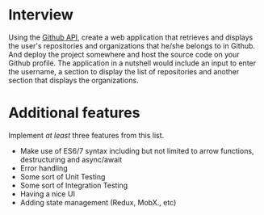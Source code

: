 # Interview

Using the [Github API](https://developer.github.com/v3/), create a web application that retrieves and displays the user's repositories and
organizations that he/she belongs to in Github. And deploy the project somewhere
and host the source code on your Github profile. The application in a nutshell
would include an input to enter the username, a section to display the list of
repositories and another section that displays the organizations.

# Additional features
Implement *at least* three features from this list.

- Make use of ES6/7 syntax including but not limited to arrow functions,
  destructuring and async/await
- Error handling
- Some sort of Unit Testing
- Some sort of Integration Testing
- Having a nice UI
- Adding state management (Redux, MobX., etc)